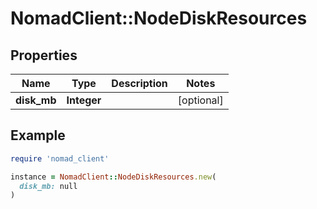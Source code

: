 # NomadClient::NodeDiskResources

## Properties

| Name | Type | Description | Notes |
| ---- | ---- | ----------- | ----- |
| **disk_mb** | **Integer** |  | [optional] |

## Example

```ruby
require 'nomad_client'

instance = NomadClient::NodeDiskResources.new(
  disk_mb: null
)
```

